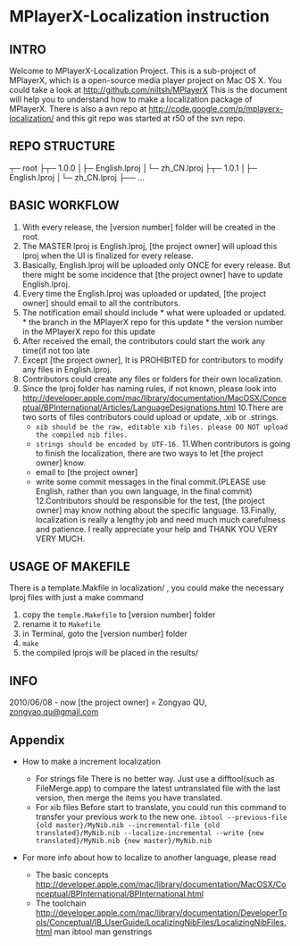MPlayerX-Localization instruction
=============
INTRO
-------
  Welcome to MPlayerX-Localization Project.
  This is a sub-project of MPlayerX, which is a open-source media player project on Mac OS X. You could take a look at http://github.com/niltsh/MPlayerX
  This is the document will help you to understand how to make a localization package of MPlayerX.
  There is also a avn repo at http://code.google.com/p/mplayerx-localization/ and this git repo was started at r50 of the svn repo.

REPO STRUCTURE
-------
  ┬─ root
  ├┬─ 1.0.0
  │├─ English.lproj
  │└─ zh_CN.lproj
  ├┬─ 1.0.1
  │├─ English.lproj
  │└─ zh_CN.lproj
  ├── ...

BASIC WORKFLOW
-------
  1. With every release, the [version number] folder will be created in the root.
  2. The MASTER lproj is English.lproj, [the project owner] will upload this lproj when the UI is finalized for every release.
  3. Basically, English.lproj will be uploaded only ONCE for every release. But there might be some incidence that [the project owner] have to update English.lproj.
  4. Every time the English.lproj was uploaded or updated, [the project owner] should email to all the contributors.
  5. The notification email should include
    * what were uploaded or updated.
    * the branch in the MPlayerX repo for this update
    * the version number in the MPlayerX repo for this update
  6. After received the email, the contributors could start the work any time(if not too late
  7. Except [the project owner], It is PROHIBITED for contributors to modify any files in English.lproj.
  8. Contributors could create any files or folders for their own localization.
  9. Since the lproj folder has naming rules, if not known, please look into http://developer.apple.com/mac/library/documentation/MacOSX/Conceptual/BPInternational/Articles/LanguageDesignations.html
  10.There are two sorts of files contributors could upload or update, .xib or .strings.
     * `xib should be the raw, editable xib files. please DO NOT upload the compiled nib files.`
     * `strings should be encoded by UTF-16.`
  11.When contributors is going to finish the localization, there are two ways to let [the project owner] know.
     * email to [the project owner]
     * write some commit messages in the final commit.(PLEASE use English, rather than you own language, in the final commit)
  12.Contributors should be responsible for the test, [the project owner] may know nothing about the specific language.
  13.Finally, localization is really a lengthy job and need much much carefulness and patience.
     I really appreciate your help and
     THANK YOU VERY VERY MUCH.

USAGE OF MAKEFILE
-------
  There is a template.Makfile in localization/ , you could make the necessary lproj files with just a make command
  1. copy the `temple.Makefile` to [version number] folder
  2. rename it to `Makefile`
  3. in Terminal, goto the [version number] folder
  4. `make`
  5. the compiled lprojs will be placed in the results/

INFO
-------
  2010/06/08 - now  [the project owner] = Zongyao QU, zongyao.qu@gmail.com

Appendix
-------
  * How to make a increment localization
    * For strings file
      There is no better way.
      Just use a difftool(such as FileMerge.app) to compare the latest untranslated file with the last version,
      then merge the items you have translated.
    * For xib files
      Before start to translate, you could run this command to transfer your previous work to the new one.
      `ibtool --previous-file {old master}/MyNib.nib --incremental-file {old translated}/MyNib.nib --localize-incremental --write {new translated}/MyNib.nib {new master}/MyNib.nib`

  * For more info about how to localize to another language, please read
    * The basic concepts
      http://developer.apple.com/mac/library/documentation/MacOSX/Conceptual/BPInternational/BPInternational.html
    * The toolchain
      http://developer.apple.com/mac/library/documentation/DeveloperTools/Conceptual/IB_UserGuide/LocalizingNibFiles/LocalizingNibFiles.html
      man ibtool
      man genstrings

